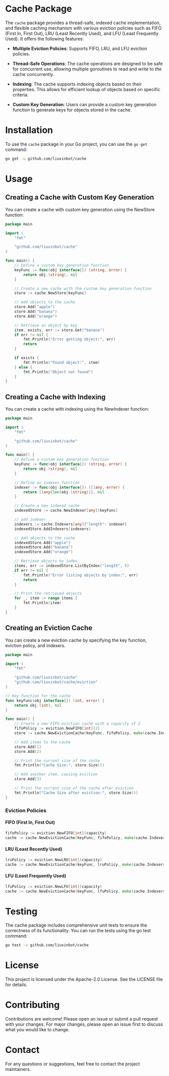 # Cache Package

The `cache` package provides a thread-safe, indexed cache implementation, and flexible caching mechanism with various eviction policies such as FIFO (First In, First Out), LRU (Least Recently Used), and LFU (Least Frequently Used). It offers the following features:

- **Multiple Eviction Policies**: Supports FIFO, LRU, and LFU eviction policies.

- **Thread-Safe Operations**: The cache operations are designed to be safe for concurrent use, allowing multiple goroutines to read and write to the cache concurrently.

- **Indexing**: The cache supports indexing objects based on their properties. This allows for efficient lookup of objects based on specific criteria.

- **Custom Key Generation**: Users can provide a custom key generation function to generate keys for objects stored in the cache.

# Installation

To use the `cache` package in your Go project, you can use the `go get` command:

```bash
go get -u github.com/liuxinbot/cache
```

# Usage
## Creating a Cache with Custom Key Generation
You can create a cache with custom key generation using the NewStore function:
```go
package main

import (
	"fmt"

	"github.com/liuxinbot/cache"
)

func main() {
	// Define a custom key generation function
	keyFunc := func(obj interface{}) (string, error) {
		return obj.(string), nil
	}

	// Create a new cache with the custom key generation function
	store := cache.NewStore(keyFunc)

	// Add objects to the cache
	store.Add("apple")
	store.Add("banana")
	store.Add("orange")

	// Retrieve an object by key
	item, exists, err := store.Get("banana")
	if err != nil {
		fmt.Println("Error getting object:", err)
		return
	}

	if exists {
		fmt.Println("Found object:", item)
	} else {
		fmt.Println("Object not found")
	}
}
```

## Creating a Cache with Indexing
You can create a cache with indexing using the NewIndexer function:

```go
package main

import (
	"fmt"

	"github.com/liuxinbot/cache"
)

func main() {
	// Define a custom key generation function
	keyFunc := func(obj interface{}) (string, error) {
		return obj.(string), nil
	}

	// Define an indexer function
	indexer := func(obj interface{}) ([]any, error) {
		return []any{len(obj.(string))}, nil
	}

	// Create a new indexed cache
	indexedStore := cache.NewIndexer[any](keyFunc)

	// add indexer
	indexers := cache.Indexers[any]{"length": indexer}
	indexedStore.AddIndexers(indexers)

	// Add objects to the cache
	indexedStore.Add("apple")
	indexedStore.Add("banana")
	indexedStore.Add("orange")

	// Retrieve objects by index
	items, err := indexedStore.ListByIndex("length", 5)
	if err != nil {
		fmt.Println("Error listing objects by index:", err)
		return
	}

	// Print the retrieved objects
	for _, item := range items {
		fmt.Println(item)
	}
}

```

## Creating an Eviction Cache
You can create a new eviction cache by specifying the key function, eviction policy, and indexers.

```go
package main

import (
	"fmt"

	"github.com/liuxinbot/cache"
	"github.com/liuxinbot/cache/eviction"
)

// Key function for the cache
func keyFunc(obj interface{}) (int, error) {
	return obj.(int), nil
}

func main() {
	// Create a new FIFO eviction cache with a capacity of 2
	fifoPolicy := eviction.NewFIFO[int](2)
	store := cache.NewEvictionCache(keyFunc, fifoPolicy, make(cache.Indexers[int]))

	// Add items to the cache
	store.Add(1)
	store.Add(2)

	// Print the current size of the cache
	fmt.Println("Cache Size:", store.Size())

	// Add another item, causing eviction
	store.Add(3)

	// Print the current size of the cache after eviction
	fmt.Println("Cache Size after eviction:", store.Size())
}
```

### Eviction Policies
#### FIFO (First In, First Out)
```go
fifoPolicy := eviction.NewFIFO[int](capacity)
cache := cache.NewEvictionCache(keyFunc, fifoPolicy, make(cache.Indexers[int]))
```

#### LRU (Least Recently Used)
```go
lruPolicy := eviction.NewLRU[int](capacity)
cache := cache.NewEvictionCache(keyFunc, lruPolicy, make(cache.Indexers[int]))
```

#### LFU (Least Frequently Used)
```go
lfuPolicy := eviction.NewLFU[int](capacity)
cache := cache.NewEvictionCache(keyFunc, lfuPolicy, make(cache.Indexers[int]))
```


# Testing
The cache package includes comprehensive unit tests to ensure the correctness of its functionality. You can run the tests using the go test command:

```bash
go test -v github.com/liuxinbot/cache
```

# License
This project is licensed under the Apache-2.0 License. See the LICENSE file for details.

# Contributing
Contributions are welcome! Please open an issue or submit a pull request with your changes. For major changes, please open an issue first to discuss what you would like to change.

# Contact
For any questions or suggestions, feel free to contact the project maintainers.
